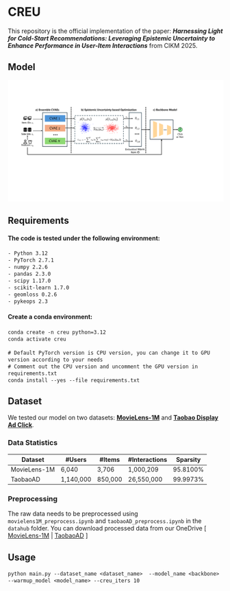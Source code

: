 # CREU
This repository is the official implementation of the paper: ***Harnessing Light for Cold-Start Recommendations: Leveraging Epistemic Uncertainty to Enhance Performance in User-Item Interactions*** from CIKM 2025.
## Model
![Model Framework](assert/model.png)
## Requirements
#### The code is tested under the following environment:
```
- Python 3.12
- PyTorch 2.7.1
- numpy 2.2.6
- pandas 2.3.0
- scipy 1.17.0
- scikit-learn 1.7.0
- geomloss 0.2.6
- pykeops 2.3
```
#### Create a conda environment:
```
conda create -n creu python=3.12
conda activate creu

# Default PyTorch version is CPU version, you can change it to GPU version according to your needs
# Comment out the CPU version and uncomment the GPU version in requirements.txt
conda install --yes --file requirements.txt
```
## Dataset
We tested our model on two datasets: [**MovieLens-1M**](http://www.grouplens.org/datasets/movielens/) and [**Taobao Display Ad Click**](https://tianchi.aliyun.com/dataset/56).
### Data Statistics
| Dataset      | #Users | #Items | #Interactions | Sparsity |
|--------------| ------ | ------ | ------------- |----------|
| MovieLens-1M | 6,040 | 3,706 | 1,000,209 | 95.8100% |
| TaobaoAD     | 1,140,000 | 850,000 | 26,550,000 | 99.9973% |
### Preprocessing
The raw data needs to be preprocessed using `movielens1M_preprocess.ipynb` and `taobaoAD_preprocess.ipynb` in the `datahub` folder.
You can download processed data from our OneDrive [ [MovieLens-1M](https://1drv.ms/f/c/77b399cedb68edf4/EmCdohBo77hKr6FTEXdLATIBiOHOHVfGj0dmCPGZTibCvQ?e=lc5jTa) | [TaobaoAD](https://1drv.ms/f/c/77b399cedb68edf4/EurZ7UhuL6tBvPb1vjXF364Bve6k4syXNZTTay9vS8Qe_A?e=VxpJWm) ]
## Usage
```
python main.py --dataset_name <dataset_name>  --model_name <backbone> --warmup_model <model_name> --creu_iters 10
```

